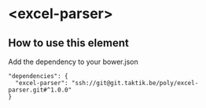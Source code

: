 # \<excel-parser\>
## How to use this element
Add the dependency to your bower.json
```
"dependencies": {
  "excel-parser": "ssh://git@git.taktik.be/poly/excel-parser.git#^1.0.0"
}
```